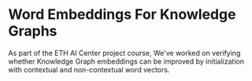 # Word Embeddings For Knowledge Graphs
As part of the ETH AI Center project course, We've worked on verifying whether Knowledge Graph embeddings can be improved by initialization with contextual and non-contextual word vectors.
